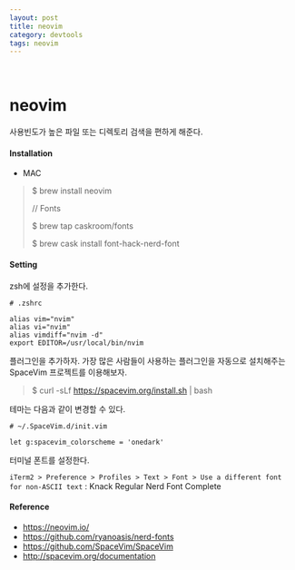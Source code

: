 ```yaml
---
layout: post
title: neovim
category: devtools
tags: neovim
---
```


&nbsp;

# neovim

사용빈도가 높은 파일 또는 디렉토리 검색을 편하게 해준다.

#### Installation

-  MAC

  > $ brew install neovim
  >
  > // Fonts
  >
  > $ brew tap caskroom/fonts
  >
  > $ brew cask install font-hack-nerd-font


#### Setting

zsh에 설정을 추가한다.

```shell
# .zshrc

alias vim="nvim"
alias vi="nvim"
alias vimdiff="nvim -d"
export EDITOR=/usr/local/bin/nvim
```

플러그인을 추가하자. 가장 많은 사람들이 사용하는 플러그인을 자동으로 설치해주는 SpaceVim 프로젝트를 이용해보자.

> $ curl -sLf https://spacevim.org/install.sh | bash

테마는 다음과 같이 변경할 수 있다.

```vim
# ~/.SpaceVim.d/init.vim

let g:spacevim_colorscheme = 'onedark'
```

터미널 폰트를 설정한다.

`iTerm2 > Preference > Profiles > Text > Font > Use a different font for non-ASCII text` : Knack Regular Nerd Font Complete

#### Reference

- https://neovim.io/
- https://github.com/ryanoasis/nerd-fonts
- https://github.com/SpaceVim/SpaceVim
- http://spacevim.org/documentation